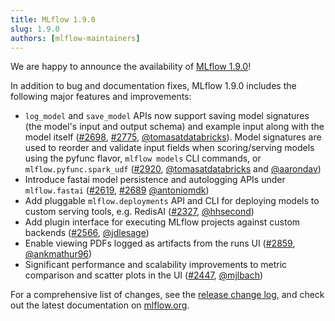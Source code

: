 ```yaml
---
title: MLflow 1.9.0
slug: 1.9.0
authors: [mlflow-maintainers]
---
```


We are happy to announce the availability of [MLflow 1.9.0](https://github.com/mlflow/mlflow/releases/tag/v1.9.0)!

In addition to bug and documentation fixes, MLflow 1.9.0 includes the following major features and improvements:

- `log_model` and `save_model` APIs now support saving model signatures (the model's input and output schema)
  and example input along with the model itself ([#2698](https://github.com/mlflow/mlflow/pull/2698), [#2775](https://github.com/mlflow/mlflow/pull/2775), [@tomasatdatabricks](https://github.com/tomasatdatabricks)). Model signatures are used
  to reorder and validate input fields when scoring/serving models using the pyfunc flavor, `mlflow models`
  CLI commands, or `mlflow.pyfunc.spark_udf` ([#2920](https://github.com/mlflow/mlflow/pull/2920), [@tomasatdatabricks](https://github.com/tomasatdatabricks) and [@aarondav](https://github.com/aarondav))
- Introduce fastai model persistence and autologging APIs under `mlflow.fastai` ([#2619](https://github.com/mlflow/mlflow/pull/2619), [#2689](https://github.com/mlflow/mlflow/pull/2689) [@antoniomdk](https://github.com/antoniomdk))
- Add pluggable `mlflow.deployments` API and CLI for deploying models to custom serving tools, e.g. RedisAI
  ([#2327](https://github.com/mlflow/mlflow/pull/2327), [@hhsecond](https://github.com/hhsecond))
- Add plugin interface for executing MLflow projects against custom backends ([#2566](https://github.com/mlflow/mlflow/pull/2566), [@jdlesage](https://github.com/jdlesage))
- Enable viewing PDFs logged as artifacts from the runs UI ([#2859](https://github.com/mlflow/mlflow/pull/2859), [@ankmathur96](https://github.com/ankmathur96))
- Significant performance and scalability improvements to metric comparison and scatter plots in
  the UI ([#2447](https://github.com/mlflow/mlflow/pull/2447), [@mjlbach](https://github.com/mjlbach))

For a comprehensive list of changes, see the [release change log](https://github.com/mlflow/mlflow/releases/tag/v1.9.0), and check out the latest documentation on [mlflow.org](http://mlflow.org/).
